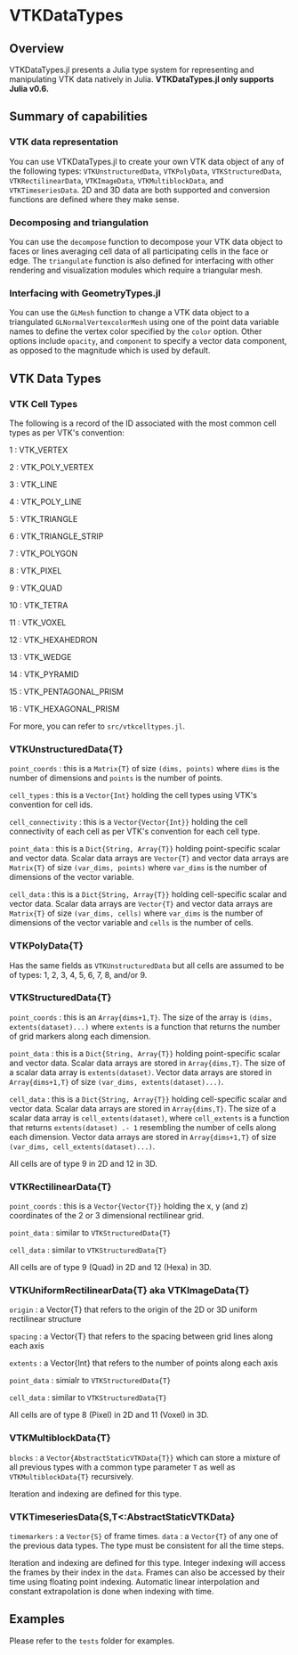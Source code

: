 # VTKDataTypes
## Overview

VTKDataTypes.jl presents a Julia type system for representing and manipulating VTK data natively in Julia. **VTKDataTypes.jl only supports Julia v0.6.**

## Summary of capabilities

### VTK data representation

You can use VTKDataTypes.jl to create your own VTK data object of any of the following types: `VTKUnstructuredData`, `VTKPolyData`, `VTKStructuredData`, `VTKRectilinearData`, `VTKImageData`, `VTKMultiblockData`, and `VTKTimeseriesData`. 2D and 3D data are both supported and conversion functions are defined where they make sense.

### Decomposing and triangulation

You can use the `decompose` function to decompose your VTK data object to faces or lines averaging cell data of all participating cells in the face or edge. The `triangulate` function is also defined for interfacing with other rendering and visualization modules which require a triangular mesh.

### Interfacing with GeometryTypes.jl

You can use the `GLMesh` function to change a VTK data object to a triangulated `GLNormalVertexcolorMesh` using one of the point data variable names to define the vertex color specified by the `color` option. Other options include `opacity`, and `component` to specify a vector data component, as opposed to the magnitude which is used by default. 

## VTK Data Types

### VTK Cell Types

The following is a record of the ID associated with the most common cell types as per VTK's convention:

1	: 	VTK_VERTEX

2	: 	VTK_POLY_VERTEX

3	:	VTK_LINE

4	:	VTK_POLY_LINE

5	:	VTK_TRIANGLE

6	:	VTK_TRIANGLE_STRIP

7	:	VTK_POLYGON

8	:	VTK_PIXEL

9	:	VTK_QUAD

10	:	VTK_TETRA 

11	:	VTK_VOXEL

12	:	VTK_HEXAHEDRON

13	:	VTK_WEDGE 

14	:	VTK_PYRAMID 

15	:	VTK_PENTAGONAL_PRISM

16	:	VTK_HEXAGONAL_PRISM 

For more, you can refer to `src/vtkcelltypes.jl`.

### VTKUnstructuredData{T}
`point_coords` : this is a `Matrix{T}` of size `(dims, points)` where `dims` is the number of dimensions and `points` is the number of points.

`cell_types` : this is a `Vector{Int}` holding the cell types using VTK's convention for cell ids.

`cell_connectivity` : this is a `Vector{Vector{Int}}` holding the cell connectivity of each cell as per VTK's convention for each cell type.

`point_data` : this is a `Dict{String, Array{T}}` holding point-specific scalar and vector data. Scalar data arrays are `Vector{T}` and vector data arrays are `Matrix{T}` of size `(var_dims, points)` where `var_dims` is the number of dimensions of the vector variable.

`cell_data` : this is a `Dict{String, Array{T}}` holding cell-specific scalar and vector data. Scalar data arrays are `Vector{T}` and vector data arrays are `Matrix{T}` of size `(var_dims, cells)` where `var_dims` is the number of dimensions of the vector variable and `cells` is the number of cells.

### VTKPolyData{T}

Has the same fields as `VTKUnstructuredData` but all cells are assumed to be of types: 1, 2, 3, 4, 5, 6, 7, 8, and/or 9.

### VTKStructuredData{T}

`point_coords` : this is an `Array{dims+1,T}`. The size of the array is `(dims, extents(dataset)...)` where `extents` is a function that returns the number of grid markers along each dimension.

`point_data` : this is a `Dict{String, Array{T}}` holding point-specific scalar and vector data. Scalar data arrays are stored in `Array{dims,T}`. The size of a scalar data array is `extents(dataset)`. Vector data arrays are stored in `Array{dims+1,T}` of size `(var_dims, extents(dataset)...)`.

`cell_data` : this is a `Dict{String, Array{T}}` holding cell-specific scalar and vector data. Scalar data arrays are stored in `Array{dims,T}`. The size of a scalar data array is `cell_extents(dataset)`, where `cell_extents` is a function that returns `extents(dataset) .- 1` resembling the number of cells along each dimension. Vector data arrays are stored in `Array{dims+1,T}` of size `(var_dims, cell_extents(dataset)...)`.

All cells are of type 9 in 2D and 12 in 3D.

### VTKRectilinearData{T}

`point_coords` : this is a `Vector{Vector{T}}` holding the x, y (and z) coordinates of the 2 or 3 dimensional rectilinear grid.

`point_data` : similar to `VTKStructuredData{T}`

`cell_data` : similar to `VTKStructuredData{T}`

All cells are of type 9 (Quad) in 2D and 12 (Hexa) in 3D.

### VTKUniformRectilinearData{T} aka VTKImageData{T}

`origin` : a Vector{T} that refers to the origin of the 2D or 3D uniform rectilinear structure

`spacing` : a Vector{T} that refers to the spacing between grid lines along each axis

`extents` : a Vector{Int} that refers to the number of points along each axis

`point_data` : simialr to `VTKStructuredData{T}`

`cell_data` : similar to `VTKStructuredData{T}`

All cells are of type 8 (Pixel) in 2D and 11 (Voxel) in 3D.

### VTKMultiblockData{T}

`blocks` : a `Vector{AbstractStaticVTKData{T}}` which can store a mixture of all previous types with a common type parameter `T` as well as `VTKMultiblockData{T}` recursively.

Iteration and indexing are defined for this type.

### VTKTimeseriesData{S,T<:AbstractStaticVTKData}

`timemarkers` : a `Vector{S}` of frame times.
`data` : a `Vector{T}` of any one of the previous data types. The type must be consistent for all the time steps.

Iteration and indexing are defined for this type. Integer indexing will access the frames by their index in the `data`. Frames can also be accessed by their time using floating point indexing. Automatic linear interpolation and constant extrapolation is done when indexing with time.

## Examples

Please refer to the `tests` folder for examples.

